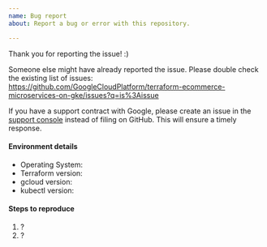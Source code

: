```yaml
---
name: Bug report
about: Report a bug or error with this repository.

---
```


Thank you for reporting the issue! :)

Someone else might have already reported the issue. Please double check the existing list of issues: https://github.com/GoogleCloudPlatform/terraform-ecommerce-microservices-on-gke/issues?q=is%3Aissue

If you have a support contract with Google, please create an issue in the [support console](https://cloud.google.com/support/) instead of filing on GitHub. This will ensure a timely response.

#### Environment details

- Operating System:
- Terraform version:
- gcloud version:
- kubectl version:

#### Steps to reproduce

  1. ?
  2. ?
